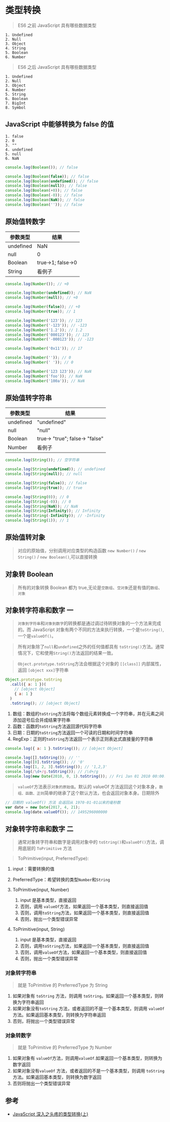 # 类型转换

> ES6 之前 JavaScript 具有哪些数据类型

    1. Undefined
    2. Null
    3. Object
    4. String
    5. Boolean
    6. Number

> ES6 之后 JavaScript 具有哪些数据类型

    1. Undefined
    2. Null
    3. Object
    4. Number
    5. String
    6. Boolean
    7. BigInt
    8. Symbol

## JavaScript 中能够转换为 false 的值

    1. false
    2. 0
    3. ""
    4. undefined
    5. null
    6. NaN

```js
console.log(Boolean()); // false

console.log(Boolean(false)); // false
console.log(Boolean(undefined)); // false
console.log(Boolean(null)); // false
console.log(Boolean(+0)); // false
console.log(Boolean(-0)); // false
console.log(Boolean(NaN)); // false
console.log(Boolean('')); // false
```

## 原始值转数字

| 参数类型  | 结果              |
| --------- | ----------------- |
| undefined | NaN               |
| null      | 0                 |
| Boolean   | true->1; false->0 |
| String    | 看例子            |

```js
console.log(Number()); // +0

console.log(Number(undefined)); // NaN
console.log(Number(null)); // +0

console.log(Number(false)); // +0
console.log(Number(true)); // 1

console.log(Number('123')); // 123
console.log(Number('-123')); // -123
console.log(Number('1.2')); // 1.2
console.log(Number('000123')); // 123
console.log(Number('-000123')); // -123

console.log(Number('0x11')); // 17

console.log(Number('')); // 0
console.log(Number(' ')); // 0

console.log(Number('123 123')); // NaN
console.log(Number('foo')); // NaN
console.log(Number('100a')); // NaN
```

## 原始值转字符串

| 参数类型  | 结果                           |
| --------- | ------------------------------ |
| undefined | "undefined"                    |
| null      | "null"                         |
| Boolean   | true-> "true"; false-> "false" |
| Number    | 看例子                         |

```js
console.log(String()); // 空字符串

console.log(String(undefined)); // undefined
console.log(String(null)); // null

console.log(String(false)); // false
console.log(String(true)); // true

console.log(String(0)); // 0
console.log(String(-0)); // 0
console.log(String(NaN)); // NaN
console.log(String(Infinity)); // Infinity
console.log(String(-Infinity)); // -Infinity
console.log(String(1)); // 1
```

## 原始值转对象

> 对应的原始值，分别调用对应类型的构造函数 `new Number()` / `new String()` / `new Boolean()`,可以直接转换

## 对象转 Boolean

> 所有的对象转换 Boolean 都为 true,无论是`空数组`、`空对象`还是有值的`数组`、`对象`

## 对象转字符串和数字 一

> `对象到字符串`和`对象到数字`的转换都是通过调过待转换对象的一个方法来完成的。而 JavaScript 对象有两个不同的方法来执行转换，一个是`toString()`,一个是`valueOf()`。

> 所有对象除了`null`和`undefined`之外的任何值都具有 `toString()`方法。通常情况下，它和使用`String()`方法返回的结果一致。

> `Object.prototype.toString`方法会根据这个对象的 `[[class]]` 内部属性，返回 `[object xxx]`字符串

```js
Object.prototype.toString
  .call({ a: 1 })(
    // [object Object]
    { a: 1 }
  )
  .toString(); // [object Object]
```

1. 数组：数组的`toString`方法将每个数组元素转换成一个字符串，并在元素之间添加逗号后合并成结果字符串
2. 函数：函数的`toString`方法返回源代码字符串
3. 日期：日期的`toString`方法返回一个可读的日期和时间字符串
4. RegExp：正则的`toString`方法返回一个表示正则表达式直接量的字符串

```js
console.log({ a: 1 }.toString()); // [object Object]

console.log([].toString()); // ''
console.log([0].toString()); // '0'
console.log([1, 2, 3].toString()); // '1,2,3'
console.log(/\d+/g.toString()); // /\d+/g
console.log(new Date(2010, 0, 1).toString()); // Fri Jan 01 2010 00:00:00 GMT+0800 (CST)
```

> `valueOf`方法表示`对象的原始值`。默认的 valueOf 方法返回这个对象本身，`数组、函数、正则`简单的继承了这个默认方法，也会返回对象本身。日期除外

```js
// 日期的 valueOf() 方法 会返回从 1970-01-01以来的毫秒数
var date = new Date(2017, 4, 21);
console.log(date.valueOf()); // 1495296000000
```

## 对象转字符串和数字 二

> 通常对象转字符串和数字是调用对象中的 `toString()`和`valueOf()`方法，调用底层的 `ToPrimitive` 方法

> ToPrimitive(input, PreferredType):

1.  input：需要转换的值
2.  PreferredType：希望转换的类型`Number`和`String`

3.  ToPrimitive(input, Number)

    1.  input 是基本类型，直接返回
    2.  否则，调用 `valueOf`方法，如果返回一个基本类型，则直接返回值
    3.  否则，调用`toString`方法，如果返回一个基本类型，则直接返回值
    4.  否则，抛出一个类型错误异常

4.  ToPrimitive(input, String)

    1.  input 是基本类型，直接返回
    2.  否则，调用`toString`方法，如果返回一个基本类型，则直接返回值
    3.  否则，调用`valueOf`方法，如果返回一个基本类型，则直接返回值
    4.  否则，抛出一个类型错误异常

### 对象转字符串

> 就是 ToPrimitive 的 PreferredType 为 String

1.  如果对象有 `toString` 方法，则调用 `toString`。如果返回一个基本类型，则转换为字符串返回
2.  如果对象没有`toString` 方法，或者返回的不是一个基本类型，则调用 `valueOf`方法。如果返回基本类型，则转换为字符串返回
3.  否则，将抛出一个类型错误异常

### 对象转数字

> 就是 ToPrimitive 的 PreferredType 为 Number

1.  如果对象有 `valueOf`方法，则调用`valueOf`.如果返回一个基本类型，则转换为数字返回
2.  如果对象没有`valueOf` 方法，或者返回的不是一个基本类型，则调用 `toString`方法。如果返回基本类型，则转换为数字返回
3.  否则将抛出一个类型错误异常

## 参考

- [JavaScript 深入之头疼的类型转换(上)](https://github.com/mqyqingfeng/Blog/issues/159)
